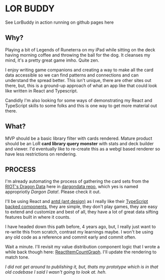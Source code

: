 # LOR BUDDY

See LorBuddy in action running on github pages here

## Why?

Playing a bit of Legends of Runeterra on my iPad while sitting on the deck having morning coffee and throwing the ball for the dog. It cleanses my mind, it's a pretty great game imho. Quite zen.

I enjoy writing game companions and creating a way to make all the card data accessible so we can find patterns and connections and can understand the spread better. This isn't unique, there are other sites out there, but, this is a ground-up approach of what an app like that could look like written in React and Typescript. 

Candidly I'm also looking for some ways of demonstrating my React and TypeScript skills to some folks and this is one way to get more material out there.

## What?

MVP should be a basic library filter with cards rendered. Mature product should be an LoR **card library query monster** with stats and deck builder and viewer. I'd eventually like to re-create this as a webgl based renderer so have less restrictions on rendering.

## PROCESS

I'm already automating the process of gathering the card sets from the [RIOT's Dragon Data](https://developer.riotgames.com/docs/lor) here in [dargondata repo](https://github.com/ineffably/dargondata), which yes is named appropriotly *Dargon Data!*. Please check it out.

I'll be using React and [antd (ant design)](https://ant.design/docs/spec/introduce) as I really like their [TypeScript backed components](https://ant.design/components/overview/), they are simple, they don't play games, they are easy to extend and customize and best of all, they have a lot of great data sifting features built in where it counts.

I have headed down this path before, 4 years ago, but, I really just want to re-write this from scratch, contrast my learnings maybe. I won't be using any old code as a reference and commit early and commit often.

Wait a minute. I'll revisit my value distribution component logic that I wrote a while back though here: [ReactItemCountGraph](https://codesandbox.io/p/sandbox/react-item-count-graph-r6rk9?file=%2Fsrc%2FApp.js). I'll update the rendering to match tone. 

*I did not get around to publishing it, but, thats my prototype which is in that old codebase I said I wasn't going to look at. heh.*

